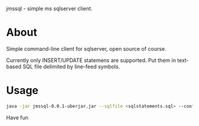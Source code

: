 
 jmssql  - simple ms sqlserver client.

# About 

 Simple command-line client for sqlserver, open source of course.

 Currently only INSERT/UPDATE statemens are supported. Put them in text-based SQL file delimited by line-feed symbols.

# Usage 

```bash
java -jar jmssql-0.0.1-uberjar.jar --sqlfile <sqlstatements.sql> --config <java-properties-file.conf>
```

Have fun
